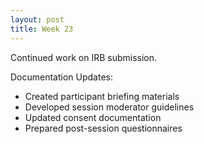 ```yaml
---
layout: post
title: Week 23
---
```


Continued work on IRB submission. 

Documentation Updates:
- Created participant briefing materials
- Developed session moderator guidelines
- Updated consent documentation
- Prepared post-session questionnaires